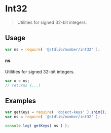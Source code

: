 # Int32

> Utilities for signed 32-bit integers.

<section class="usage">

## Usage

```javascript
var ns = require( '@stdlib/number/int32' );
```

#### ns

Utilities for signed 32-bit integers.

```javascript
var o = ns;
// returns {...}
```

</section>

<!-- /.usage -->

<section class="examples">

## Examples

<!-- TODO: better examples -->

```javascript
var getKeys = require( 'object-keys' ).shim();
var ns = require( '@stdlib/number/int32' );

console.log( getKeys( ns ) );
```

</section>

<!-- /.examples -->

<section class="links">

</section>

<!-- /.links -->
